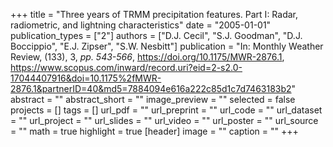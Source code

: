 +++
title = "Three years of TRMM precipitation features. Part I: Radar, radiometric, and lightning characteristics"
date = "2005-01-01"
publication_types = ["2"]
authors = ["D.J. Cecil", "S.J. Goodman", "D.J. Boccippio", "E.J. Zipser", "S.W. Nesbitt"]
publication = "In: Monthly Weather Review, (133), 3, _pp. 543-566_, https://doi.org/10.1175/MWR-2876.1, https://www.scopus.com/inward/record.uri?eid=2-s2.0-17044407916&doi=10.1175%2fMWR-2876.1&partnerID=40&md5=7884094e616a222c85d1c7d7463183b2"
abstract = ""
abstract_short = ""
image_preview = ""
selected = false
projects = []
tags = []
url_pdf = ""
url_preprint = ""
url_code = ""
url_dataset = ""
url_project = ""
url_slides = ""
url_video = ""
url_poster = ""
url_source = ""
math = true
highlight = true
[header]
image = ""
caption = ""
+++
